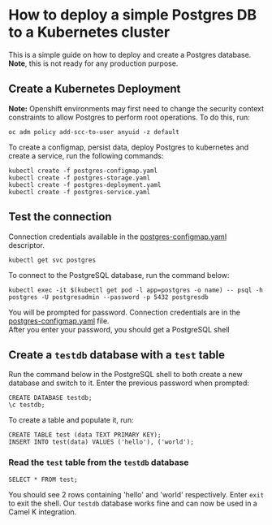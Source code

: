 # How to deploy a simple Postgres DB to a Kubernetes cluster

This is a simple guide on how to deploy and create a Postgres database. **Note**, this is not ready for any production purpose.

## Create a Kubernetes Deployment
**Note:** Openshift environments may first need to change the security context constraints to allow Postgres to perform root operations. To do this, run: 
``` 
oc adm policy add-scc-to-user anyuid -z default 
```

To create a configmap, persist data, deploy Postgres to kubernetes and create a service, run the following commands:
```
kubectl create -f postgres-configmap.yaml
kubectl create -f postgres-storage.yaml
kubectl create -f postgres-deployment.yaml
kubectl create -f postgres-service.yaml
```

## Test the connection

Connection credentials available in the [postgres-configmap.yaml](./postgres-configmap.yaml) descriptor.

```
kubectl get svc postgres
```

To connect to the PostgreSQL database, run the command below:
```
kubectl exec -it $(kubectl get pod -l app=postgres -o name) -- psql -h postgres -U postgresadmin --password -p 5432 postgresdb
```

You will be prompted for password. Connection credentials are in the [postgres-configmap.yaml](./postgres-configmap.yaml) file. \
After you enter your password, you should get a PostgreSQL shell

## Create a `testdb` database with a `test` table
Run the command below in the PostgreSQL shell to both create a new database and switch to it. Enter the previous password when prompted:
```
CREATE DATABASE testdb;
\c testdb;
```

To create a table and populate it, run:
```
CREATE TABLE test (data TEXT PRIMARY KEY);
INSERT INTO test(data) VALUES ('hello'), ('world');
```

### Read the `test` table from the `testdb` database
```
SELECT * FROM test;
```

You should see 2 rows containing 'hello' and 'world' respectively. Enter `exit` to exit the shell.
Our `testdb` database works fine and can now be used in a Camel K integration.
